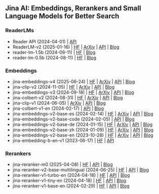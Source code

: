 ## Jina AI: Embeddings, Rerankers and Small Language Models for Better Search

### ReaderLMs

- Reader API (2024-04-01) | [API](https://jina.ai/reader)
- ReaderLM-v2 (2025-01-16) | [HF](https://huggingface.co/jinaai/ReaderLM-v2) | [ArXiv](https://arxiv.org/abs/2503.01151) | [API](https://jina.ai/api-dashboard/reader) | [Blog](https://jina.ai/news/readerlm-v2-frontier-small-language-model-for-html-to-markdown-and-json)
- reader-lm-1.5b (2024-08-11) | [HF](https://huggingface.co/jinaai/reader-lm-1.5b) | [Blog](https://jina.ai/news/reader-lm-small-language-models-for-cleaning-and-converting-html-to-markdown)
- reader-lm-0.5b (2024-08-11) | [HF](https://huggingface.co/jinaai/reader-lm-0.5b) | [Blog](https://jina.ai/news/reader-lm-small-language-models-for-cleaning-and-converting-html-to-markdown)


### Embeddings

- jina-embeddings-v4 (2025-06-24) | [HF](https://huggingface.co/jinaai/jina-embeddings-v4) | [ArXiv](https://arxiv.org/abs/2506.18902) | [API](https://jina.ai/?sui&model=jina-embeddings-v4) | [Blog](https://jina.ai/news/jina-embeddings-v4-universal-embeddings-for-multimodal-multilingual-retrieval)
- jina-clip-v2 (2024-11-05) | [HF](https://huggingface.co/jinaai/jina-clip-v2) | [ArXiv](https://arxiv.org/abs/2412.08802) | [API](https://jina.ai/?sui&model=jina-clip-v2) | [Blog](https://jina.ai/news/jina-clip-v2-multilingual-multimodal-embeddings-for-text-and-images/)
- jina-embeddings-v3 (2024-09-18) | [HF](https://huggingface.co/jinaai/jina-embeddings-v3) | [ArXiv](https://arxiv.org/abs/2409.10173) | [API](https://jina.ai/?sui&model=jina-embeddings-v3) | [Blog](https://jina.ai/news/jina-embeddings-v3-a-frontier-multilingual-embedding-model)
- jina-colbert-v2 (2024-08-31) | [HF](https://huggingface.co/jinaai/jina-colbert-v2) | [ArXiv](https://arxiv.org/abs/2408.16672) | [API](https://jina.ai/?sui&model=jina-colbert-v2) | [Blog](https://jina.ai/news/jina-colbert-v2-multilingual-late-interaction-retriever-for-embedding-and-reranking)
- jina-clip-v1 (2024-06-05) | [ArXiv](https://arxiv.org/abs/2405.20204) | [API](https://jina.ai/?sui&model=jina-clip-v1) | [Blog](https://jina.ai/news/jina-clip-v1-a-truly-multimodal-embeddings-model-for-text-and-image)
- jina-colbert-v1-en (2024-02-17) | [API](https://jina.ai/?sui&model=jina-colbert-v1-en) | [Blog](https://jina.ai/news/what-is-colbert-and-late-interaction-and-why-they-matter-in-search/)
- jina-embeddings-v2-base-es (2024-02-14) | [HF](https://huggingface.co/jinaai/jina-embeddings-v2-base-es) | [ArXiv](https://arxiv.org/abs/2310.19923) | [API](https://jina.ai/?sui&model=jina-embeddings-v2-base-es) | [Blog](https://jina.ai/news/aqui-se-habla-espanol-top-quality-spanish-english-embeddings-and-8k-context)
- jina-embeddings-v2-base-code (2024-02-05) | [API](https://jina.ai/?sui&model=jina-embeddings-v2-base-code) | [Blog](https://jina.ai/news/elevate-your-code-search-with-new-jina-code-embeddings)
- jina-embeddings-v2-base-de (2024-01-15) | [HF](https://huggingface.co/jinaai/jina-embeddings-v2-base-de) | [ArXiv](https://arxiv.org/abs/2310.19923) | [API](https://jina.ai/?sui&model=jina-embeddings-v2-base-de) | [Blog](https://jina.ai/news/ich-bin-ein-berliner-german-english-bilingual-embeddings-with-8k-token-length)
- jina-embeddings-v2-base-zh (2024-01-09) | [HF](https://huggingface.co/jinaai/jina-embeddings-v2-base-zh) | [ArXiv](https://arxiv.org/abs/2310.19923) | [API](https://jina.ai/?sui&model=jina-embeddings-v2-base-zh) | [Blog](https://jina.ai/news/8k-token-length-bilingual-embeddings-break-language-barriers-in-chinese-and-english)
- jina-embeddings-v2-base-en (2023-10-28) | [HF](https://huggingface.co/jinaai/jina-embeddings-v2-base-en) | [ArXiv](https://arxiv.org/abs/2310.19923) | [API](https://jina.ai/?sui&model=jina-embeddings-v2-base-en) | [Blog](https://jina.ai/news/jina-ai-launches-worlds-first-open-source-8k-text-embedding-rivaling-openai)
- jina-embedding-b-en-v1 (2023-06-17) | [HF](https://huggingface.co/jinaai/jina-embedding-b-en-v1) | [API](https://jina.ai/?sui&model=jina-embedding-b-en-v1)

###  Rerankers

- jina-reranker-m0 (2025-04-08) | [HF](https://huggingface.co/jinaai/jina-reranker-m0) | [API](https://jina.ai/?sui=reranker&model=jina-reranker-m0) | [Blog](https://jina.ai/news/jina-reranker-m0-multilingual-multimodal-document-reranker)
- jina-reranker-v2-base-multilingual (2024-06-25) | [HF](https://huggingface.co/jinaai/jina-reranker-v2-base-multilingual) | [API](https://jina.ai/?sui=reranker&model=jina-reranker-v2-base-multilingual) | [Blog](https://jina.ai/news/jina-reranker-v2-for-agentic-rag-ultra-fast-multilingual-function-calling-and-code-search)
- jina-reranker-v1-turbo-en (2024-04-18) | [HF](https://huggingface.co/jinaai/jina-reranker-v1-turbo-en) | [API](https://jina.ai/?sui&model=jina-reranker-v1-turbo-en) | [Blog](https://jina.ai/news/smaller-faster-cheaper-jina-rerankers-turbo-and-tiny)
- jina-reranker-v1-tiny-en (2024-04-18) | [HF](https://huggingface.co/jinaai/jina-reranker-v1-tiny-en) | [API](https://jina.ai/?sui&model=jina-reranker-v1-tiny-en) | [Blog](https://jina.ai/news/smaller-faster-cheaper-jina-rerankers-turbo-and-tiny)
- jina-reranker-v1-base-en (2024-02-29) | [HF](https://huggingface.co/jina-ai/jina-reranker-v1-base-en) | [API](https://jina.ai/?sui&model=jina-reranker-v1-base-en) | [Blog](https://jina.ai/news/maximizing-search-relevancy-and-rag-accuracy-with-jina-reranker)

